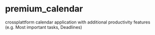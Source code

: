 # premium_calendar
crossplattform calendar application with additional productivity features (e.g. Most important tasks, Deadlines)
